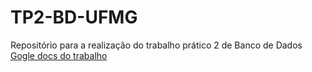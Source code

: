 # TP2-BD-UFMG
Repositório para a realização do trabalho prático 2 de Banco de Dados
[Gogle docs do trabalho](https://docs.google.com/document/d/1fmDFtRIX4SD15YD9zW5VwbN8lnL-M4ZnamWYFPArxoI/edit?usp=sharing)
